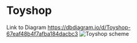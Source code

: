 # Toyshop
Link to Diagram
https://dbdiagram.io/d/Toyshop-67eaf48b4f7afba184dacbc3
![Toyshop scheme](https://github.com/user-attachments/assets/d020f64f-b908-4833-8df2-1990acf29ec1)
